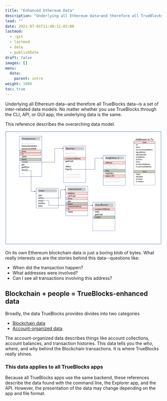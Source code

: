 ```yaml
---
title: "Enhanced Ethereum Data"
description: "Underlying all Ethereum data─and therefore all TrueBlocks data─is a set of inter-related data models."
lead: ""
date: 2021-07-01T11:40:11-03:00
lastmod:
  - :git
  - lastmod
  - date
  - publishDate
draft: false
images: []
menu: 
  data:
    parent: intro
weight: 1000
toc: true
---
```


Underlying all Ethereum data─and
therefore all TrueBlocks data─is a set of inter-related data models.
No matter whether you use TrueBlocks through the CLI, API, or GUI app, the underlying data is the same.

This reference describes the overarching data model.

<img src="/data-model/data-model-600.png" alt="TrueBlocks is full of data that interrelates." width="600"/>

On its own Ethereum blockchain data is just a boring blob of bytes.
What really interests us are the stories behind this data--questions like:
* When did the transaction happen? 
* What addresses were involved?
* Can I see all transactions involving this address?

## Blockchain + people = TrueBlocks-enhanced data

Broadly, the data TrueBlocks provides divides into two categories

* [Blockchain data](../blockchain-data/)
* [Account-organized data](../accounts)

The account-organized data describes things like account collections, account
balances, and transaction histories. This data tells you the _who_, _where_, and
_why_ behind the Blockchain transactions. It is where TrueBlocks really shines.

### This data applies to all TrueBlocks apps

Because all TrueBlocks apps use the same backend, these references describe
the data found with the command line, the Explorer app, and the API. However,
the presentation of the data may change depending on the app and file format.

